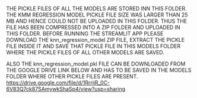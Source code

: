 THE PICKLE FILES OF ALL THE MODELS ARE STORED INN THIS FOLDER. THE KMM REGRESSION MODEL PICKLE FILE SIZE WAS LARGER THAN 25 MB AND HENCE COULD NOT BE UPLOADED IN THIS FOLDER. THUS THE FILE
HAS BEEN COMPRESSED INTO A ZIP FOLDER AND UPLOADED IN THIS FOLDER. BEFORE RUNNING THE STREAMLIT APP PLEASE DOWNLOAD THE knn_regression_model ZIP FILE, EXTRACT THE PICKLE FILE INSIDE IT
AND SAVE THAT PICKLE FILE IN THIS MODELS FOLDER WHERE THE PICKLE FILES OF ALL OTHER MODELS ARE SAVED.

ALSO THE knn_regression_model.pkl FILE CAN BE DOWNLOADED FROM THE GOOGLE DRIVE LINK BELOW AND HAS TO BE SAVED IN THE MODELS FOLDER WHERE OTHER PICKLE FILES ARE PRESENT.
https://drive.google.com/file/d/1RrrijR_0C-6V83Q7ck87SAmywkShaSp4/view?usp=sharing
